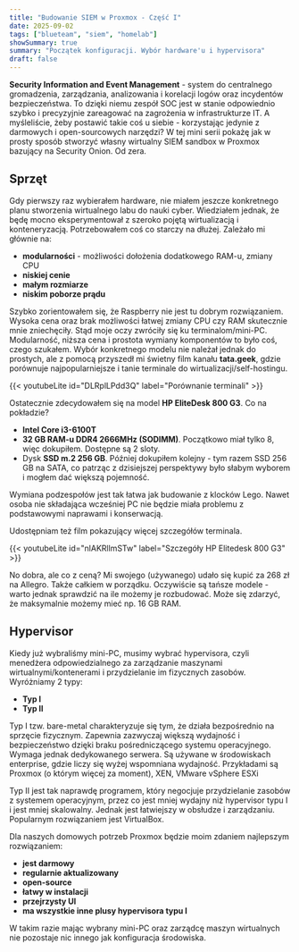 ```yaml
---
title: "Budowanie SIEM w Proxmox - Część I"
date: 2025-09-02
tags: ["blueteam", "siem", "homelab"]
showSummary: true
summary: "Początek konfiguracji. Wybór hardware'u i hypervisora"
draft: false
---
```

**Security Information and Event Management** - system do centralnego gromadzenia, zarządzania, analizowania i korelacji logów oraz incydentów bezpieczeństwa. To dzięki niemu zespół SOC jest w stanie odpowiednio szybko i precyzyjnie zareagować na zagrożenia w infrastrukturze IT. A myśleliście, żeby postawić takie coś u siebie - korzystając jedynie z darmowych i open-sourcowych narzędzi? W tej mini serii pokażę jak w prosty sposób stworzyć własny wirtualny SIEM sandbox w Proxmox bazujący na Security Onion. Od zera.

## Sprzęt

Gdy pierwszy raz wybierałem hardware, nie miałem jeszcze konkretnego planu stworzenia wirtualnego labu do nauki cyber. Wiedziałem jednak, że będę mocno eksperymentował z szeroko pojętą wirtualizacją i konteneryzacją. Potrzebowałem coś co starczy na dłużej. Zależało mi głównie na:
- **modularności** - możliwości dołożenia dodatkowego RAM-u, zmiany CPU
- **niskiej cenie**
- **małym rozmiarze**
- **niskim poborze prądu**

Szybko zorientowałem się, że Raspberry nie jest tu dobrym rozwiązaniem. Wysoka cena oraz brak możliwości łatwej zmiany CPU czy RAM skutecznie mnie zniechęciły. Stąd moje oczy zwróciły się ku terminalom/mini-PC. Modularność, niższa cena i prostota wymiany komponentów to było coś, czego szukałem. Wybór konkretnego modelu nie należał jednak do prostych, ale z pomocą przyszedł mi świetny film kanału **tata.geek**, gdzie porównuje najpopularniejsze i tanie terminale do wirtualizacji/self-hostingu.

{{< youtubeLite id="DLRplLPdd3Q" label="Porównanie terminali" >}}

Ostatecznie zdecydowałem się na model **HP EliteDesk 800 G3**. Co na pokładzie?
- **Intel Core i3-6100T**
- **32 GB RAM-u DDR4 2666MHz (SODIMM)**. Początkowo miał tylko 8, więc dokupiłem. Dostępne są 2 sloty.
- Dysk **SSD m.2 256 GB**. Później dokupiłem kolejny - tym razem SSD 256 GB na SATA, co patrząc z dzisiejszej perspektywy było słabym wyborem i mogłem dać większą pojemność. 

Wymiana podzespołów jest tak łatwa jak budowanie z klocków Lego. Nawet osoba nie składająca wcześniej PC nie będzie miała problemu z podstawowymi naprawami i konserwacją.

Udostępniam też film pokazujący więcej szczegółów terminala.

{{< youtubeLite id="nlAKRllmSTw" label="Szczegóły HP Elitedesk 800 G3" >}}

No dobra, ale co z ceną? Mi swojego (używanego) udało się kupić za 268 zł na Allegro. Także  całkiem w porządku. Oczywiście są tańsze modele - warto jednak sprawdzić na ile możemy je rozbudować. Może się zdarzyć, że maksymalnie możemy mieć np. 16 GB RAM.

## Hypervisor

Kiedy już wybraliśmy mini-PC, musimy wybrać hypervisora, czyli menedżera odpowiedzialnego za zarządzanie maszynami wirtualnymi/kontenerami i przydzielanie im fizycznych zasobów. Wyróżniamy 2 typy:
- **Typ I**
- **Typ II**

Typ I tzw. bare-metal charakteryzuje się tym, że działa bezpośrednio na sprzęcie fizycznym. Zapewnia zazwyczaj większą wydajność i bezpieczeństwo dzięki braku pośredniczącego systemu operacyjnego. Wymaga jednak dedykowanego serwera. Są używane w środowiskach enterprise, gdzie liczy się wyżej wspomniana wydajność. Przykładami są Proxmox (o którym więcej za moment), XEN, VMware vSphere ESXi

Typ II jest tak naprawdę programem, który negocjuje przydzielanie zasobów z systemem operacyjnym, przez co jest mniej wydajny niż hypervisor typu I i jest mniej skalowalny. Jednak jest łatwiejszy w obsłudze i zarządzaniu. Popularnym rozwiązaniem jest VirtualBox.


Dla naszych domowych potrzeb Proxmox będzie moim zdaniem najlepszym rozwiązaniem:
- **jest darmowy**
- **regularnie aktualizowany**
- **open-source**
- **łatwy w instalacji**
- **przejrzysty UI**
- **ma wszystkie inne plusy hypervisora typu I**

W takim razie mając wybrany mini-PC oraz zarządcę maszyn wirtualnych nie pozostaje nic innego jak konfiguracja środowiska. 